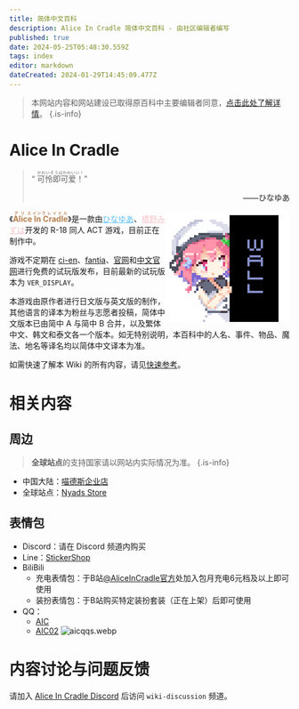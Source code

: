 ```yaml
---
title: 简体中文百科
description: Alice In Cradle 简体中文百科 - 由社区编辑者编写
published: true
date: 2024-05-25T05:48:30.559Z
tags: index
editor: markdown
dateCreated: 2024-01-29T14:45:09.477Z
---
```


<!-- 此页用于引用的图片/链接 -->
[fantia]: https://fantia.jp/fanclubs/24531
[ci-en]: https://ci-en.dlsite.com/creator/12611
[官网]: https://get.aliceincradle.dev
[中文官网]: https://cn.aliceincradle.dev

> 本网站内容和网站建设已取得原百科中主要编辑者同意，[点击此处了解详情](https://t.bilibili.com/847892334568800257)。
{.is-info}

# Alice In Cradle
 
> “ <ruby>可怜即可爱！<rt>かわいそうはかわいい！</rt></ruby>”<p style="text-align: right;">**——ひなゆあ**</p>

<img style="float: right;" src="/assets/global/hello.png"/>《**<ruby style="color: #b47f4d;">Alice<rt>アリス</rt>&nbsp;In<rt>イン</rt>&nbsp;Cradle<rt>クレイドル</rt></ruby>**》是一款由<a href="https://twitter.com/hinayua_r18" target="_blank" style="color: #56bcf9;" lang="ja">ひなゆあ</a>、<a href="https://twitter.com/HashinoMizuha" target="_blank" style="color: #f6c5cb;" lang="ja">橋野みずは</a>开发的 R-18 同人 ACT 游戏，目前正在制作中。

游戏不定期在 [ci-en]、[fantia]、[官网]和[中文官网]进行免费的试玩版发布，目前最新的试玩版本为 <code id="aic_zip_verdis_global">VER_DISPLAY</code>。

本游戏由原作者进行日文版与英文版的制作，其他语言的译本为粉丝与志愿者投稿，简体中文版本已由简中 A 与简中 B 合并，以及繁体中文、韩文和泰文各一个版本。如无特别说明，本百科中的人名、事件、物品、魔法、地名等译名均以简体中文译本为准。

如需快速了解本 Wiki 的所有内容，请见[快速参考](/zh/nav)。

# 相关内容
## 周边
> **全球站点**的支持国家请以网站内实际情况为准。
{.is-info}
- 中国大陆：[喵德斯企业店](https://store.nyads.cn)
- 全球站点：[Nyads Store](https://nyads.net/collections/aliceincradle)
## 表情包
- Discord：请在 Discord 频道内购买
- Line：[StickerShop](https://store.line.me/stickershop/product/25649586)
- BiliBili
  - 充电表情包：于B站[@AliceInCradle官方](https://space.bilibili.com/3493078251866300)处加入包月充电6元档及以上即可使用
  - 装扮表情包：于B站购买特定装扮套装（正在上架）后即可使用
- QQ：
  - [AIC](https://zb.vip.qq.com/hybrid/emoticonmall/detail?id=238796)
  - [AIC02](https://zb.vip.qq.com/hybrid/emoticonmall/detail?id=238966)
  ![aicqqs.webp](https://cdn.sa.net/2024/05/25/Gt49iIV6FK7rNjn.webp)
# 内容讨论与问题反馈
请加入 [Alice In Cradle Discord](https://discord.gg/aliceincradle) 后访问 `wiki-discussion` 频道。